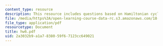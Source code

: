 ```yaml
---
content_type: resource
description: This resource includes questions based on Hamiltonian cycle.
file: /media/https%3A/open-learning-course-data-rc.s3.amazonaws.com/18-315-combinatorial-theory-introduction-to-graph-theory-extremal-and-enumerative-combinatorics-spring-2005/2a3032b9a1a7838059f67123cc649021_hw6.pdf
file_type: application/pdf
resourcetype: Document
title: hw6.pdf
uid: 2a3032b9-a1a7-8380-59f6-7123cc649021
---
```

